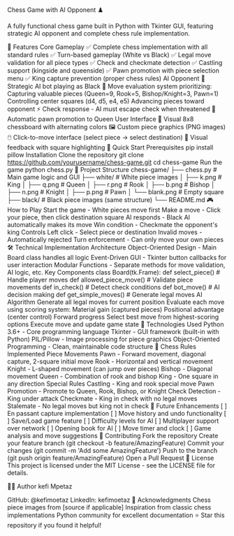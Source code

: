 Chess Game with AI Opponent ♟️


A fully functional chess game built in Python with Tkinter GUI, featuring strategic AI opponent and complete chess rule implementation.



🎯 Features
Core Gameplay
✅ Complete chess implementation with all standard rules
✅ Turn-based gameplay (White vs Black)
✅ Legal move validation for all piece types
✅ Check and checkmate detection
✅ Castling support (kingside and queenside)
✅ Pawn promotion with piece selection menu
✅ King capture prevention (proper chess rules)
AI Opponent
🤖 Strategic AI bot playing as Black
🧠 Move evaluation system prioritizing:
Capturing valuable pieces (Queen=9, Rook=5, Bishop/Knight=3, Pawn=1)
Controlling center squares (d4, d5, e4, e5)
Advancing pieces toward opponent
⚡ Check response - AI must escape check when threatened
👑 Automatic pawn promotion to Queen
User Interface
🎨 Visual 8x8 chessboard with alternating colors
🖼️ Custom piece graphics (PNG images)
🖱️ Click-to-move interface (select piece → select destination)
🎯 Visual feedback with square highlighting
🚀 Quick Start
Prerequisites
pip install pillow
Installation
Clone the repository
git clone https://github.com/yourusername/chess-game.git
cd chess-game
Run the game
python chess.py
📁 Project Structure
chess-game/
├── chess.py          # Main game logic and GUI
├── white/            # White piece images
│   ├── k.png        # King
│   ├── q.png        # Queen
│   ├── r.png        # Rook
│   ├── b.png        # Bishop
│   ├── n.png        # Knight
│   ├── p.png        # Pawn
│   └── blank.png    # Empty square
├── black/           # Black piece images (same structure)
└── README.md
🎮 How to Play
Start the game - White pieces move first
Make a move - Click your piece, then click destination square
AI responds - Black AI automatically makes its move
Win condition - Checkmate the opponent's king
Controls
Left click - Select piece or destination
Invalid moves - Automatically rejected
Turn enforcement - Can only move your own pieces
🛠️ Technical Implementation
Architecture
Object-Oriented Design - Main Board class handles all logic
Event-Driven GUI - Tkinter button callbacks for user interaction
Modular Functions - Separate methods for move validation, AI logic, etc.
Key Components
class Board(tk.Frame):
    def select_piece()        # Handle player moves
    def allowed_piece_move()  # Validate piece movements
    def in_check()           # Detect check conditions
    def bot_move()           # AI decision making
    def get_simple_moves()   # Generate legal moves
AI Algorithm
Generate all legal moves for current position
Evaluate each move using scoring system:
Material gain (captured pieces)
Positional advantage (center control)
Forward progress
Select best move from highest-scoring options
Execute move and update game state
🔧 Technologies Used
Python 3.6+ - Core programming language
Tkinter - GUI framework (built-in with Python)
PIL/Pillow - Image processing for piece graphics
Object-Oriented Programming - Clean, maintainable code structure
🎯 Chess Rules Implemented
Piece Movements
Pawn - Forward movement, diagonal capture, 2-square initial move
Rook - Horizontal and vertical movement
Knight - L-shaped movement (can jump over pieces)
Bishop - Diagonal movement
Queen - Combination of rook and bishop
King - One square in any direction
Special Rules
Castling - King and rook special move
Pawn Promotion - Promote to Queen, Rook, Bishop, or Knight
Check Detection - King under attack
Checkmate - King in check with no legal moves
Stalemate - No legal moves but king not in check
🚧 Future Enhancements
[ ] En passant capture implementation
[ ] Move history and undo functionality
[ ] Save/Load game feature
[ ] Difficulty levels for AI
[ ] Multiplayer support over network
[ ] Opening book for AI
[ ] Move timer and clock
[ ] Game analysis and move suggestions
🤝 Contributing
Fork the repository
Create your feature branch (git checkout -b feature/AmazingFeature)
Commit your changes (git commit -m 'Add some AmazingFeature')
Push to the branch (git push origin feature/AmazingFeature)
Open a Pull Request
📝 License
This project is licensed under the MIT License - see the LICENSE file for details.

👨‍💻 Author
kefi  Mpetaz

GitHub: @kefimoetaz
LinkedIn: kefimoetaz
🙏 Acknowledgments
Chess piece images from [source if applicable]
Inspiration from classic chess implementations
Python community for excellent documentation
⭐ Star this repository if you found it helpful!
